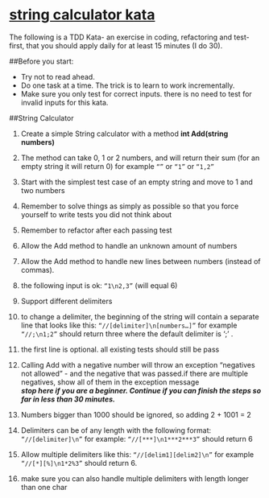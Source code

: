 # [string calculator kata](http://osherove.com/tdd-kata-1/)  

The following is a TDD Kata- an exercise in coding, refactoring and test-first, that you should apply daily for at least 15 minutes (I do 30).

##Before you start: 
 * Try not to read ahead.  
 * Do one task at a time. The trick is to learn to work incrementally.  
 * Make sure you only test for correct inputs. there is no need to test for invalid inputs for this kata.
 
##String Calculator

1. Create a simple String calculator with a method **int Add(string numbers)**  
  1. The method can take 0, 1 or 2 numbers, and will return their sum (for an empty string it will return 0) for example `“”` or `“1”` or `“1,2”`  
  2. Start with the simplest test case of an empty string and move to 1 and two numbers  
  3. Remember to solve things as simply as possible so that you force yourself to write tests you did not think about  
  4. Remember to refactor after each passing test  
2. Allow the Add method to handle an unknown amount of numbers  
3. Allow the Add method to handle new lines between numbers (instead of commas).  
  1. the following input is ok:  `“1\n2,3”`  (will equal 6)
4. Support different delimiters
  1. to change a delimiter, the beginning of the string will contain a separate line that looks like this:   `“//[delimiter]\n[numbers…]”` for example `“//;\n1;2”` should return three where the default delimiter is ‘;’ .
  2. the first line is optional. all existing tests should still be pass
5. Calling Add with a negative number will throw an exception “negatives not allowed” - and the negative that was passed.if there are multiple negatives, show all of them in the exception message  
***stop here if you are a beginner. Continue if you can finish the steps so far in less than 30 minutes.***

6. Numbers bigger than 1000 should be ignored, so adding 2 + 1001  = 2
7. Delimiters can be of any length with the following format:  `“//[delimiter]\n”` for example: `“//[***]\n1***2***3”` should return 6
8. Allow multiple delimiters like this:  `“//[delim1][delim2]\n”` for example `“//[*][%]\n1*2%3”` should return 6.
9. make sure you can also handle multiple delimiters with length longer than one char
